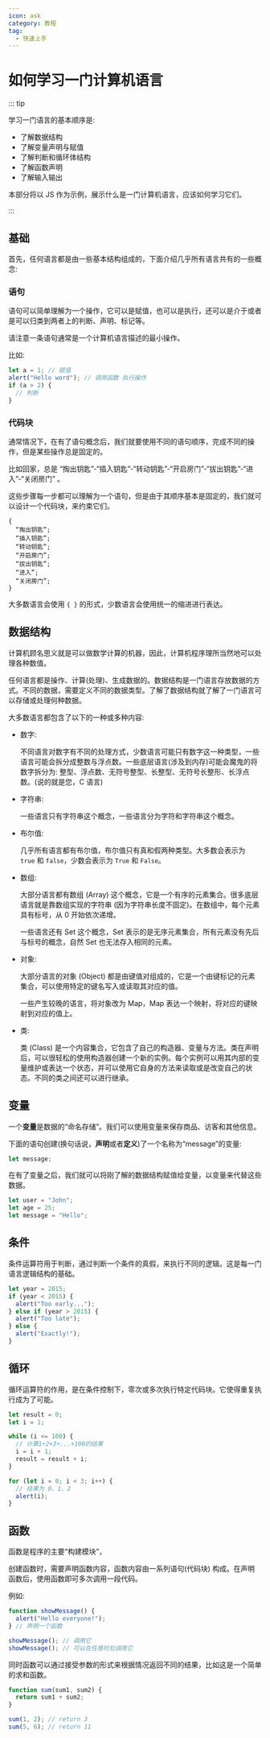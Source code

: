 ```yaml
---
icon: ask
category: 教程
tag:
  - 快速上手
---
```


# 如何学习一门计算机语言

::: tip

学习一门语言的基本顺序是:

- 了解数据结构
- 了解变量声明与赋值
- 了解判断和循环体结构
- 了解函数声明
- 了解输入输出

本部分将以 JS 作为示例，展示什么是一门计算机语言，应该如何学习它们。

:::

## 基础

首先，任何语言都是由一些基本结构组成的，下面介绍几乎所有语言共有的一些概念:

### 语句

语句可以简单理解为一个操作，它可以是赋值，也可以是执行，还可以是介于或者是可以归类到两者上的判断、声明、标记等。

请注意一条语句通常是一个计算机语言描述的最小操作。

比如:

```js
let a = 1; // 赋值
alert("Hello word"); // 调用函数 执行操作
if (a > 2) {
  // 判断
}
```

### 代码块

通常情况下，在有了语句概念后，我们就要使用不同的语句顺序，完成不同的操作，但是某些操作总是固定的。

比如回家，总是 “掏出钥匙”-“插入钥匙”-“转动钥匙”-“开启房门”-“拔出钥匙”-“进入”-“关闭房门” 。

这些步骤每一步都可以理解为一个语句，但是由于其顺序基本是固定的，我们就可以设计一个代码块，来约束它们。

```text
{
  “掏出钥匙”;
  “插入钥匙”;
  “转动钥匙”;
  “开启房门”;
  “拔出钥匙”;
  “进入”;
  “关闭房门”;
}
```

大多数语言会使用 `{ }` 的形式，少数语言会使用统一的缩进进行表达。

## 数据结构

计算机顾名思义就是可以做数学计算的机器，因此，计算机程序理所当然地可以处理各种数值。

任何语言都是操作、计算(处理)、生成数据的。数据结构是一门语言存放数据的方式。不同的数据，需要定义不同的数据类型。了解了数据结构就了解了一门语言可以存储或处理何种数据。

大多数语言都包含了以下的一种或多种内容:

- 数字:

  不同语言对数字有不同的处理方式，少数语言可能只有数字这一种类型，一些语言可能会拆分成整数与浮点数。一些底层语言(涉及到内存)可能会魔鬼的将数字拆分为: 整型、浮点数、无符号整型、长整型、无符号长整形、长浮点数。(说的就是您，C 语言)

- 字符串:

  一些语言只有字符串这个概念，一些语言分为字符和字符串这个概念。

- 布尔值:

  几乎所有语言都有布尔值，布尔值只有真和假两种类型。大多数会表示为 `true` 和 `false`，少数会表示为 `True` 和 `False`。

- 数组:

  大部分语言都有数组 (Array) 这个概念，它是一个有序的元素集合。很多底层语言就是靠数组实现的字符串 (因为字符串长度不固定)。在数组中，每个元素具有标号，从 0 开始依次递增。

  一些语言还有 Set 这个概念，Set 表示的是无序元素集合，所有元素没有先后与标号的概念，自然 Set 也无法存入相同的元素。

- 对象:

  大部分语言的对象 (Object) 都是由键值对组成的，它是一个由键标记的元素集合，可以使用特定的键名写入或读取其对应的值。

  一些产生较晚的语言，将对象改为 Map，Map 表达一个映射，将对应的键映射到对应的值上。

- 类:

  类 (Class) 是一个内容集合，它包含了自己的构造器、变量与方法。类在声明后，可以很轻松的使用构造器创建一个新的实例。每个实例可以用其内部的变量维护或表达一个状态，并可以使用它自身的方法来读取或是改变自己的状态。不同的类之间还可以进行继承。

## 变量

一个**变量**是数据的“命名存储”。我们可以使用变量来保存商品、访客和其他信息。

下面的语句创建(换句话说，**声明**或者**定义**)了一个名称为“message”的变量:

```js
let message;
```

在有了变量之后，我们就可以将刚了解的数据结构赋值给变量，以变量来代替这些数据。

```js
let user = "John";
let age = 25;
let message = "Hello";
```

## 条件

条件运算符用于判断，通过判断一个条件的真假，来执行不同的逻辑。这是每一门语言逻辑结构的基础。

```js
let year = 2015;
if (year < 2015) {
  alert("Too early...");
} else if (year > 2015) {
  alert("Too late");
} else {
  alert("Exactly!");
}
```

## 循环

循环运算符的作用，是在条件控制下，零次或多次执行特定代码块。它使得重复执行成为了可能。

```js
let result = 0;
let i = 1;

while (i <= 100) {
  // 计算1+2+3+...+100的结果
  i = i + 1;
  result = result + i;
}
```

```js
for (let i = 0; i < 3; i++) {
  // 结果为 0、1、2
  alert(i);
}
```

## 函数

函数是程序的主要“构建模块”，

创建函数时，需要声明函数内容，函数内容由一系列语句(代码块) 构成。在声明函数后，使用函数即可多次调用一段代码。

例如:

```js
function showMessage() {
  alert("Hello everyone!");
} // 声明一个函数

showMessage(); // 调用它
showMessage(); // 可以在任意时刻调用它
```

同时函数可以通过接受参数的形式来根据情况返回不同的结果，比如这是一个简单的求和函数。

```js
function sum(sum1, sum2) {
  return sum1 + sum2;
}

sum(1, 2); // return 3
sum(5, 6); // return 11
```
